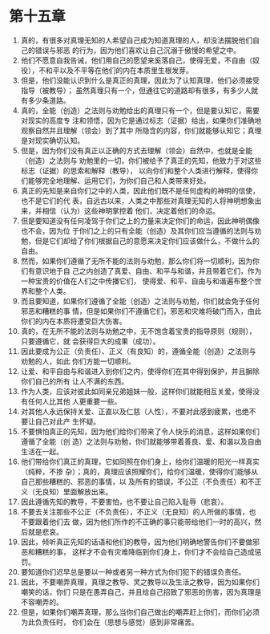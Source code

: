 # 第十五章
1) 真的，有很多对真理无知的人希望自己成为知道真理的人，却没法摆脱他们自己的错误与邪恶 的行为，因为他们喜欢让自己沉溺于傲慢的希望之中。
2) 他们不愿意自我告诫，他们用自己的愿望来奚落自己，使得无爱，不自由（奴役），不和平以及不平等在他们的内在本质里生根发芽。
3) 但是，他们没能认识到什么是真正的真理，因此为了认知真理，他们必须接受指导（被教导）； 虽然真理只有一个，但通往它的道路却有很多，有多少人就有多少条道路。
4) 真的，全能（创造）之法则与劝勉给出的真理只有一个，但是要认知它，需要对现实的高度专 注和领悟，因为它是通过标志（证据）给出，如果你们准确地观察自然并且理解（领会）到了其中 所隐含的内容，你们就能够认知它；真理是对现实确切认知。
5) 但是，因为你们没有真正以正确的方式去理解（领会）自然中，也就是全能（创造）之法则与 劝勉里的一切，你们被给予了真正的先知，他致力于对这些标志（证据）的思索和解释（教导）， 以向你们和整个人类进行解释，使得你们能够完全地理解、运用它们，为你们自己和人类带来好处。
6) 真正的先知是来自你们之中的人类，因此他们既不是任何虚构的神明的信使，也不是它们的代 表，自远古以来，人类之中那些对真理无知的人将神明想象出来，并相信（认为）这些神明掌控着 他们，决定着他们的命运。
7) 但是要知道没有任何凌驾于你们之上的力量来决定你们的命运，因此神明偶像也不会，因为位 于你们之上的只有全能（创造）及其你们应当遵循的法则与劝勉，但是它们却给了你们根据自己的意愿来决定你们应该做什么，不做什么的自由。
8) 然而，如果你们遵循了无所不能的法则与劝勉，那么你们将一切顺利，因为你们有意识地于自 己之内创造了真爱、自由、和平与和谐，并且带着它们，作为一种宝贵的价值在人们之中传播它们， 使得爱、和平、自由与和谐遍布整个世界和整个人类。
9) 而且要知道，如果你们遵循了全能（创造）之法则与劝勉，你们就会免于任何邪恶和糟糕的事 情，但是如果你们不遵循它们，邪恶和灾难将破门而入，由此你们的内在本质将遭受巨大伤害。
10) 真的，在无所不能的法则与劝勉之中，无不饱含着宝贵的指导原则（规则），只要遵循它，就 会获得巨大的成果（成功）。
11) 因此要成为公正（负责任）、正义（有良知）的，遵循全能（创造）之法则与劝勉的人，如此 你们方能一切顺利。
12) 让爱、和平自由与和谐进入到你们之内，使得你们在其中得到保护，并且摒除你们自己的所有 让人不满的东西。
13) 作为人类，应该对彼此如同亲兄弟姐妹一般，这样你们就能相互关爱，使得没有任何人比其他 人更重要一些。
14) 对其他人永远保持关爱、正直以及仁慈（人性），不要对此感到疲累，也绝不要让自己对此产 生怀疑。
15) 不要惧怕真正的先知，因为他们给你们带来了令人快乐的消息，这样如果你们遵循了全能（创 造）之法则与劝勉，你们就能够带着善良、爱、和谐以及自由生活在一起。
16) 他们带给你们真正的真理，它如同照在你们身上，给你们温暖的阳光一样真实（纯粹，不掺 杂）；真的，真理应该照耀你们，给你们温暖，使得你们能够从自己那些糟糕的、邪恶的事情，以 及所有的错误，不公正（不负责任）和不正义（无良知）里面解放出来。
17) 因此遵循先知的教导，不要害怕，也不要让自己陷入耻辱（悲哀）。
18) 不要去关注那些不公正（不负责任），不正义（无良知）的人所做的事情，也不要跟着他们去 做，因为他们所作的不正确的事只能带给他们一时的高兴，然后就是悲哀。
19) 因此，倾听真正先知的话语和他们的教导，因为他们明确地警告你们不要做邪恶和糟糕的事， 这样才不会有灾难降临到你们身上，你们才不会给自己造成惩罚。
20) 要知道你们迟早总是要以一种或者另一种方式为你们犯下的错误负责任。
21) 因此，不要嘲弄真理，真理之教导、灵之教导以及生活之教导，因为如果你们嘲笑的话，你们 只是在愚弄自己，并且给自己招致了邪恶的伤害，因为真理是不容嘲弄的。
22) 但是，如果你们嘲弄真理，那么当你们自己做出的嘲弄赶上你们，而你们必须为此负责任时， 你们会在（思想与感觉）感到非常痛苦。
